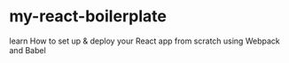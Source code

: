 # my-react-boilerplate
learn How to set up &amp; deploy your React app from scratch using Webpack and Babel
